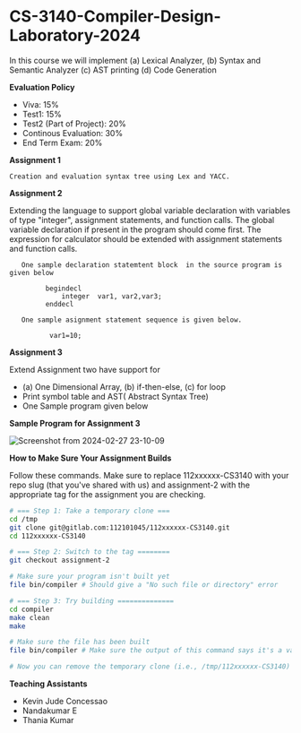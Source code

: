 # CS-3140-Compiler-Design-Laboratory-2024

In this course we will implement  (a) Lexical Analyzer, (b) Syntax and Semantic Analyzer (c) AST printing (d) Code Generation

**Evaluation Policy**
 - Viva: 15%
 - Test1: 15%
 - Test2 (Part of Project): 20%
 - Continous Evaluation: 30%
 - End Term Exam: 20%



**Assignment 1**
   
    Creation and evaluation syntax tree using Lex and YACC. 

**Assignment 2**

Extending the language to support global variable declaration with variables of type "integer", assignment statements, and function calls. 
      The global variable declaration if present in the program should come first.
      The expression for calculator should be extended with assignment statements and function calls.
       
       One sample declaration statemtent block  in the source program is given below
       
             begindecl 
                 integer  var1, var2,var3;
             enddecl

       One sample asignment statement sequence is given below.
              
              var1=10;

**Assignment 3**
  
   Extend Assignment two have  support for 
  - (a) One Dimensional Array, (b) if-then-else, (c) for loop
  - Print symbol table and AST( Abstract Syntax Tree)
  - One Sample program given below


**Sample Program for Assignment 3**


![Screenshot from 2024-02-27 23-10-09](https://github.com/unnikrishnan-c/CS-3140-Compiler-Design-Laboratory-Jan-2023/assets/63437154/d9662c0f-9a79-45ae-a9cd-585f476340f0)


**How to Make Sure Your Assignment Builds**

Follow these commands. Make sure to replace 112xxxxxx-CS3140 with your repo slug (that you've shared with us) and assignment-2 with the appropriate tag for the assignment you are checking.

```bash
# === Step 1: Take a temporary clone ===
cd /tmp
git clone git@gitlab.com:112101045/112xxxxxx-CS3140.git
cd 112xxxxxx-CS3140

# === Step 2: Switch to the tag ========
git checkout assignment-2

# Make sure your program isn't built yet
file bin/compiler # Should give a "No such file or directory" error

# === Step 3: Try building ==============
cd compiler
make clean
make

# Make sure the file has been built
file bin/compiler # Make sure the output of this command says it's a valid executable file

# Now you can remove the temporary clone (i.e., /tmp/112xxxxxx-CS3140)
```
    
**Teaching Assistants**
   
   - Kevin Jude Concessao
   - Nandakumar E
   - Thania Kumar
        
